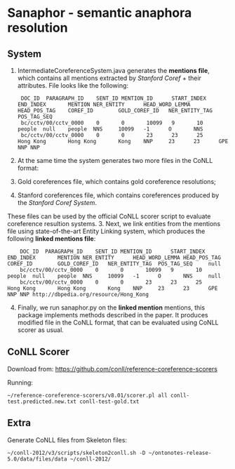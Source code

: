 # Sanaphor - semantic anaphora resolution

## System

1. IntermediateCoreferenceSystem.java generates the **mentions file**, which contains all mentions extracted by *Stanford Coref* + their attributes. File looks like the following:

        DOC_ID  PARAGRAPH_ID    SENT_ID MENTION_ID      START_INDEX     END_INDEX       MENTION NER_ENTITY      HEAD_WORD_LEMMA HEAD_POS_TAG    COREF_ID        GOLD_COREF_ID   NER_ENTITY_TAG  POS_TAG_SEQ
        bc/cctv/00/cctv_0000    0       0       10099   9       10      people  null    people  NNS     10099   -1      O       NNS
        bc/cctv/00/cctv_0000    0       0       23      23      25      Hong Kong       Hong Kong       Kong    NNP     23      23      GPE     NNP NNP
2. At the same time the system generates two more files in the CoNLL format:
  1. Gold coreferences file, which contains gold coreference resolutions;
  2. Stanford coreferences file, which contains coreferences produced by the *Stanford Coref System*.

  These files can be used by the official CoNLL scorer script to evaluate coreference resultion systems.
3. Next, we link entities from the mentions file using state-of-the-art Entity Linking system, which produces the following **linked mentions file**: 

        DOC_ID  PARAGRAPH_ID    SENT_ID MENTION_ID      START_INDEX     END_INDEX       MENTION NER_ENTITY      HEAD_WORD_LEMMA HEAD_POS_TAG    COREF_ID        GOLD_COREF_ID   NER_ENTITY_TAG  POS_TAG_SEQ     null
        bc/cctv/00/cctv_0000    0       0       10099   9       10      people  null    people  NNS     10099   -1      O       NNS     null
        bc/cctv/00/cctv_0000    0       0       23      23      25      Hong Kong       Hong Kong       Kong    NNP     23      23      GPE     NNP NNP http://dbpedia.org/resource/Hong_Kong
4. Finally, we run sanaphor.py on the **linked mention** mentions, this package implements methods described in the paper. It produces modified file in the CoNLL format, that can be evaluated using CoNLL scorer as usual.

## CoNLL Scorer

Download from: https://github.com/conll/reference-coreference-scorers

Running:

    ~/reference-coreference-scorers/v8.01/scorer.pl all conll-test.predicted.new.txt conll-test-gold.txt

## Extra

Generate CoNLL files from Skeleton files:

    ~/conll-2012/v3/scripts/skeleton2conll.sh -D ~/ontonotes-release-5.0/data/files/data ~/conll-2012/
